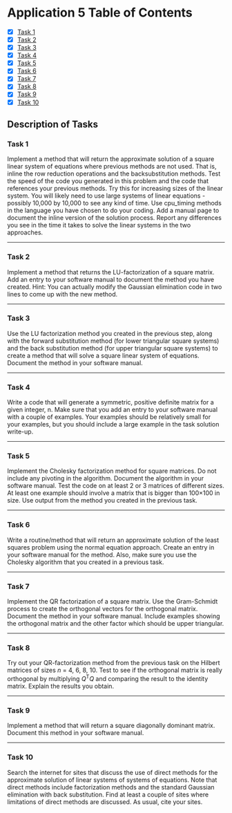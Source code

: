 # Application 5 Table of Contents

- [x] [Task 1](./Software_Manual/direct_ge_bsin.md)
- [x] [Task 2](./Software_Manual/lu_factor.md)
- [x] [Task 3](./Software_Manual/lu_solve.md)
- [x] [Task 4](./HW5Task4Report.md)
- [x] [Task 5](./HW5Task5Report.md)
- [x] [Task 6](./Software_Manual/solve_normal_equations.md) 
- [x] [Task 7](./Software_Manual/qr_factor_gs.md)
- [x] [Task 8](./HW5Task8Report.md)
- [x] [Task 9](./Software_Manual/mat_dd.md)
- [x] [Task 10](./HW5Task10Report.md)

## Description of Tasks

### Task 1
Implement a method that will return the approximate solution of a square linear system of equations where previous methods are not used. That is, inline the row reduction operations and the backsubstitution methods. Test the speed of the code you generated in this problem and the code that references your previous methods. Try this for increasing sizes of the linear system. You will likely need to use large systems of linear equations - possibly 10,000 by 10,000 to see any kind of time. Use cpu_timing methods in the language you have chosen to do your coding. Add a manual page to document the inline version of the solution process. Report any differences you see in the time it takes to solve the linear systems in the two approaches.

------

### Task 2
Implement a method that returns the LU-factorization of a square matrix. Add an entry to your software manual to document the method you have created. Hint: You can actually modify the Gaussian elimination code in two lines to come up with the new method.

------

### Task 3
Use the LU factorization method you created in the previous step, along with the forward substitution method (for lower triangular square systems) and the back substitution method (for upper triangular square systems) to create a method that will solve a square linear system of equations. Document the method in your software manual.

------

### Task 4
Write a code that will generate a symmetric, positive definite matrix for a given integer, n. Make sure that you add an entry to your software manual with a couple of examples. Your examples should be relatively small for your examples, but you should include a large example in the task solution write-up.

------

### Task 5
Implement the Cholesky factorization method for square matrices. Do not include any pivoting in the algorithm. Document the algorithm in your software manual. Test the code on at least 2 or 3 matrices of different sizes. At least one example should involve a matrix that is bigger than 100×100 in size. Use output from the method you created in the previous task.

------

### Task 6
Write a routine/method that will return an approximate solution of the least squares problem using the normal equation approach. Create an entry in your software manual for the method. Also, make sure you use the Cholesky algorithm that you created in a previous task.

------

### Task 7
Implement the QR factorization of a square matrix. Use the Gram-Schmidt process to create the orthogonal vectors for the orthogonal matrix. Document the method in your software manual. Include examples showing the orthogonal matrix and the other factor which should be upper triangular.

------

### Task 8
Try out your QR-factorization method from the previous task on the Hilbert matrices of sizes *n* = 4, 6, 8, 10. Test to see if the orthogonal matrix is really orthogonal by multiplying *Q*<sup>T</sup>*Q* and comparing the result to the identity matrix. Explain the results you obtain.

------

### Task 9
Implement a method that will return a square diagonally dominant matrix. Document this method in your software manual.

------

### Task 10
Search the internet for sites that discuss the use of direct methods for the approximate solution of linear systems of systems of equations. Note that direct methods include factorization methods and the standard Gaussian elimination with back substitution. Find at least a couple of sites where limitations of direct methods are discussed. As usual, cite your sites.
